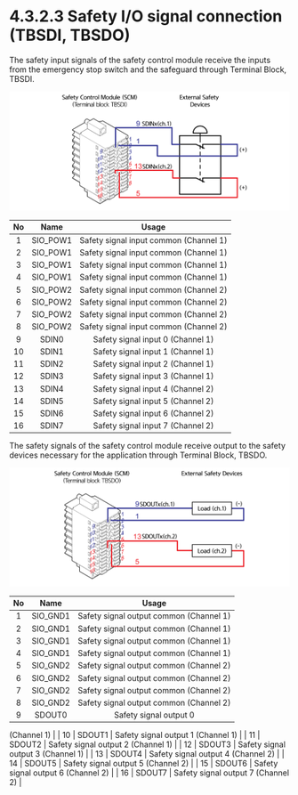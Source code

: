 # 4.3.2.3 Safety I/O signal connection \(TBSDI, TBSDO\)

The safety input signals of the safety control module receive the inputs from the emergency stop switch and the safeguard through Terminal Block, TBSDI.

![Figure 30 Safety input signal connection \(TBSDI\)](../../../.gitbook/assets/image111.png)

| **No** | **Name** | **Usage** |
| :---: | :---: | :---: |
| 1 | SIO\_POW1 | Safety signal input common \(Channel 1\) |
| 2 | SIO\_POW1 | Safety signal input common \(Channel 1\) |
| 3 | SIO\_POW1 | Safety signal input common \(Channel 1\) |
| 4 | SIO\_POW1 | Safety signal input common \(Channel 1\) |
| 5 | SIO\_POW2 | Safety signal input common \(Channel 2\) |
| 6 | SIO\_POW2 | Safety signal input common \(Channel 2\) |
| 7 | SIO\_POW2 | Safety signal input common \(Channel 2\) |
| 8 | SIO\_POW2 | Safety signal input common \(Channel 2\) |
| 9 | SDIN0 | Safety signal input 0 \(Channel 1\) |
| 10 | SDIN1 | Safety signal input 1 \(Channel 1\) |
| 11 | SDIN2 | Safety signal input 2 \(Channel 1\) |
| 12 | SDIN3 | Safety signal input 3 \(Channel 1\) |
| 13 | SDIN4 | Safety signal input 4 \(Channel 2\) |
| 14 | SDIN5 | Safety signal input 5 \(Channel 2\) |
| 15 | SDIN6 | Safety signal input 6 \(Channel 2\) |
| 16 | SDIN7 | Safety signal input 7 \(Channel 2\) |

The safety signals of the safety control module receive output to the safety devices necessary for the application through Terminal Block, TBSDO.

![Figure 31 Safety output signal connection \(TBSDO\)](../../../.gitbook/assets/image112.png)

| **No** | **Name** | **Usage** |
| :---: | :---: | :---: |
| 1 | SIO\_GND1 | Safety signal output common \(Channel 1\) |
| 2 | SIO\_GND1 | Safety signal output common \(Channel 1\) |
| 3 | SIO\_GND1 | Safety signal output common \(Channel 1\) |
| 4 | SIO\_GND1 | Safety signal output common \(Channel 1\) |
| 5 | SIO\_GND2 | Safety signal output common \(Channel 2\) |
| 6 | SIO\_GND2 | Safety signal output common \(Channel 2\) |
| 7 | SIO\_GND2 | Safety signal output common \(Channel 2\) |
| 8 | SIO\_GND2 | Safety signal output common \(Channel 2\) |
| 9 | SDOUT0 | Safety signal output 0
 \(Channel 1\)
 |
| 10 | SDOUT1 | Safety signal output 1
 \(Channel 1\)
 |
| 11 | SDOUT2 | Safety signal output 2
 \(Channel 1\) |
| 12 | SDOUT3 | Safety signal output 3
 \(Channel 1\) |
| 13 | SDOUT4 | Safety signal output 4
 \(Channel 2\)
 |
| 14 | SDOUT5 | Safety signal output 5
 \(Channel 2\) |
| 15 | SDOUT6 | Safety signal output 6
 \(Channel 2\) |
| 16 | SDOUT7 | Safety signal output 7
 \(Channel 2\) |

